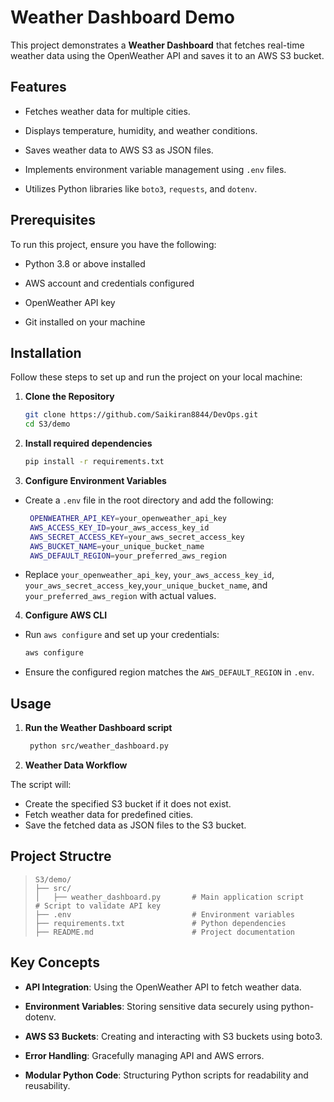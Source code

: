 # Weather Dashboard Demo

This project demonstrates a **Weather Dashboard** that fetches real-time weather data using the OpenWeather API and saves it to an AWS S3 bucket.

## Features
- Fetches weather data for multiple cities.

- Displays temperature, humidity, and weather conditions.

- Saves weather data to AWS S3 as JSON files.

- Implements environment variable management using `.env` files.

- Utilizes Python libraries like `boto3`, `requests`, and `dotenv`.


## Prerequisites
To run this project, ensure you have the following:
- Python 3.8 or above installed
  
- AWS account and credentials configured

- OpenWeather API key

- Git installed on your machine


## Installation

Follow these steps to set up and run the project on your local machine:

1. **Clone the Repository**
   ```bash
   git clone https://github.com/Saikiran8844/DevOps.git
   cd S3/demo

2. **Install required dependencies**
   ```bash
   pip install -r requirements.txt

3. **Configure Environment Variables**
- Create a `.env` file in the root directory and add the following:
  ```bash
   OPENWEATHER_API_KEY=your_openweather_api_key
   AWS_ACCESS_KEY_ID=your_aws_access_key_id
   AWS_SECRET_ACCESS_KEY=your_aws_secret_access_key
   AWS_BUCKET_NAME=your_unique_bucket_name
   AWS_DEFAULT_REGION=your_preferred_aws_region

- Replace `your_openweather_api_key`, `your_aws_access_key_id`, `your_aws_secret_access_key`,`your_unique_bucket_name`, and `your_preferred_aws_region` with actual values.

4. **Configure AWS CLI**
- Run `aws configure` and set up your credentials:
   ```bash
   aws configure

- Ensure the configured region matches the `AWS_DEFAULT_REGION` in `.env`.


## Usage

1. **Run the Weather Dashboard script**
   ```bash
    python src/weather_dashboard.py

2. **Weather Data Workflow**

The script will:
- Create the specified S3 bucket if it does not exist.
- Fetch weather data for predefined cities.
- Save the fetched data as JSON files to the S3 bucket.


## Project Structre
>
>   ```
>   S3/demo/
>   ├── src/
>   │   ├── weather_dashboard.py       # Main application script           # Script to validate API key
>   ├── .env                           # Environment variables
>   ├── requirements.txt               # Python dependencies
>   ├── README.md                      # Project documentation


## Key Concepts
- **API Integration**: Using the OpenWeather API to fetch weather data.

- **Environment Variables**: Storing sensitive data securely using python-dotenv.

- **AWS S3 Buckets**: Creating and interacting with S3 buckets using boto3.

- **Error Handling**: Gracefully managing API and AWS errors.

- **Modular Python Code**: Structuring Python scripts for readability and reusability.


